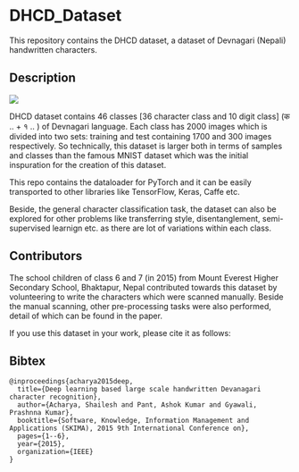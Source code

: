 # DHCD_Dataset
This repository contains the DHCD dataset, a dataset of Devnagari (Nepali) handwritten characters.

## Description

![](https://github.com/Prasanna1991/DHCD_Dataset/blob/master/sample/sample.png?raw=true)

DHCD dataset contains 46 classes [36 character class and 10 digit class] (क .. +  १ .. ) of Devnagari language. Each class
has 2000 images which is divided into two sets: training and test containing 1700 and 300 images respectively. So technically, this dataset is larger both in terms of samples and classes than the famous MNIST dataset which was the initial inspuration for the creation of this dataset. 

This repo contains the dataloader for PyTorch and it can be easily transported to other libraries like TensorFlow, Keras, Caffe etc. 

Beside, the general character classification task, the dataset can also be explored for other problems like transferring style, disentanglement, semi-supervised learnign etc. as there are lot of variations within each class. 


## Contributors
The school children of class 6 and 7 (in 2015) from Mount Everest Higher Secondary School, Bhaktapur, Nepal contributed towards this dataset by
volunteering to write the characters which were scanned manually. Beside the manual scanning, other pre-processing tasks were 
also performed, detail of which can be found in the paper. 

If you use this dataset in your work, please cite it as follows:

## Bibtex
```
@inproceedings{acharya2015deep,
  title={Deep learning based large scale handwritten Devanagari character recognition},
  author={Acharya, Shailesh and Pant, Ashok Kumar and Gyawali, Prashnna Kumar},
  booktitle={Software, Knowledge, Information Management and Applications (SKIMA), 2015 9th International Conference on},
  pages={1--6},
  year={2015},
  organization={IEEE}
}
```
